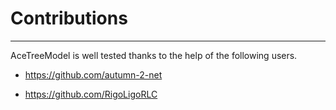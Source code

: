 # Contributions

---

AceTreeModel is well tested thanks to the help of the following users.

+ https://github.com/autumn-2-net

+ https://github.com/RigoLigoRLC